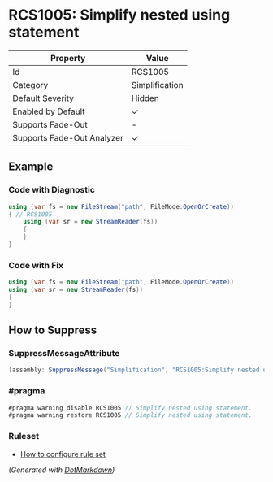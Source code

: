 # RCS1005: Simplify nested using statement

| Property                    | Value          |
| --------------------------- | -------------- |
| Id                          | RCS1005        |
| Category                    | Simplification |
| Default Severity            | Hidden         |
| Enabled by Default          | &#x2713;       |
| Supports Fade\-Out          | \-             |
| Supports Fade\-Out Analyzer | &#x2713;       |

## Example

### Code with Diagnostic

```csharp
using (var fs = new FileStream("path", FileMode.OpenOrCreate))
{ // RCS1005
    using (var sr = new StreamReader(fs))
    {
    }
}
```

### Code with Fix

```csharp
using (var fs = new FileStream("path", FileMode.OpenOrCreate))
using (var sr = new StreamReader(fs))
{
}
```

## How to Suppress

### SuppressMessageAttribute

```csharp
[assembly: SuppressMessage("Simplification", "RCS1005:Simplify nested using statement.", Justification = "<Pending>")]
```

### \#pragma

```csharp
#pragma warning disable RCS1005 // Simplify nested using statement.
#pragma warning restore RCS1005 // Simplify nested using statement.
```

### Ruleset

* [How to configure rule set](../HowToConfigureAnalyzers.md)

*\(Generated with [DotMarkdown](http://github.com/JosefPihrt/DotMarkdown)\)*